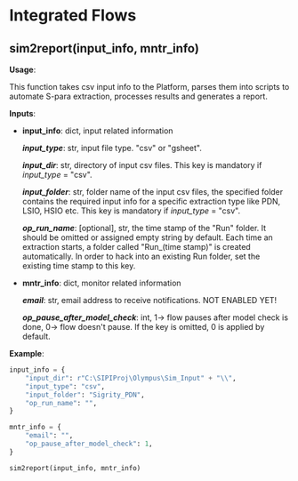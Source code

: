 <!--
SPDX-FileCopyrightText: 2024 Rivos Inc.

SPDX-License-Identifier: Apache-2.0
-->

# Integrated Flows

## sim2report(input_info, mntr_info)

**Usage**:

This function takes csv input info to the Platform, parses them into scripts to automate S-para extraction, processes results and generates a report.

**Inputs**:
- **input_info**: dict, input related information

	**_input_type_**: str, input file type. "csv" or "gsheet".

	**_input_dir_**: str, directory of input csv files. This key is mandatory if *input_type* = "csv".

	**_input_folder_**: str, folder name of the input csv files, the specified folder contains the required input info for a specific extraction type like PDN, LSIO, HSIO etc. This key is mandatory if *input_type* = "csv".

	**_op_run_name_**: \[optional\], str, the time stamp of the "Run" folder. It should be omitted or assigned empty string by default. Each time an extraction starts, a folder called "Run_(time stamp)" is created automatically. In order to hack into an existing Run folder, set the existing time stamp to this key.

- **mntr_info**: dict, monitor related information

	**_email_**: str, email address to receive notifications. NOT ENABLED YET!

	**_op_pause_after_model_check_**: int, 1-> flow pauses after model check is done, 0-> flow doesn't pause. If the key is omitted, 0 is applied by default.

**Example**:

```python
input_info = {
    "input_dir": r"C:\SIPIProj\Olympus\Sim_Input" + "\\",
    "input_type": "csv",
    "input_folder": "Sigrity_PDN",
    "op_run_name": "",
}

mntr_info = {
    "email": "",
    "op_pause_after_model_check": 1,
}

sim2report(input_info, mntr_info)
```
